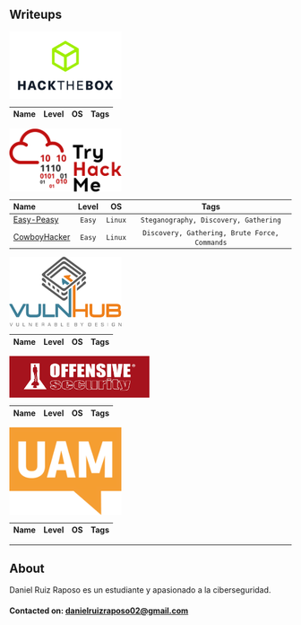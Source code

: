 
## Writeups
<img src='portfolio/img/5d611e5f9a724ce.png' width='200' align='center'>

| Name | Level | OS | Tags |
| :--- | :---: | :---: | :--: |




<img src='portfolio/img/4cc12acc004c055a.png' width='200' align='center'>

| Name | Level | OS | Tags |
| :--- | :---: | :---: | :---: |
| [Easy-Peasy](https://danielruizraposo02.github.io/WriteUp-1/) | `Easy` | `Linux` | `Steganography, Discovery, Gathering` |
| [CowboyHacker](https://danielruizraposo02.github.io/WriteUp-2/) | `Easy` | `Linux` | `Discovery, Gathering, Brute Force, Commands` |

<img src='portfolio/img/1832491d548786d2.png' width='200' align='center'>

| Name | Level | OS | Tags |
| :--- | :---: | :---: | :---: |


<img src='portfolio/img/3c05de342e811582.png' width='250' align='center'>

| Name | Level | OS | Tags |
| :--- | :---: | :---: | :---: |

<img src='portfolio/img/fee09fdc923fc246.png' width='200' align='center'>

| Name | Level | OS | Tags |
| :--- | :---: | :---: | :---: |


---
## About

Daniel Ruiz Raposo es un estudiante y apasionado a la ciberseguridad.

#### Contacted on: danielruizraposo02@gmail.com
